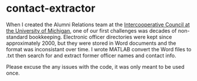 # contact-extractor
When I created the Alumni Relations team at the [Intercooperative Council at the University of Michigan](https://icc.coop/), one of our first challenges was decades of non-standard bookkeeping.
Electronic officer directories were kept since approximately 2000, but they were stored in Word documents and the format was inconsistant over time.
I wrote MATLAB convert the Word files to .txt then search for and extract former officer names and contact info.


Please excuse the any issues with the code, it was only meant to be used once.
